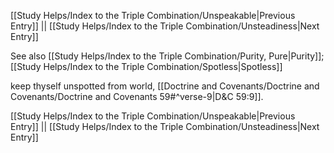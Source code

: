 [[Study Helps/Index to the Triple Combination/Unspeakable|Previous Entry]]  ||  [[Study Helps/Index to the Triple Combination/Unsteadiness|Next Entry]]

 See also [[Study Helps/Index to the Triple Combination/Purity, Pure|Purity]]; [[Study Helps/Index to the Triple Combination/Spotless|Spotless]]

 keep thyself unspotted from world, [[Doctrine and Covenants/Doctrine and Covenants/Doctrine and Covenants 59#^verse-9|D&C 59:9]].

[[Study Helps/Index to the Triple Combination/Unspeakable|Previous Entry]]  ||  [[Study Helps/Index to the Triple Combination/Unsteadiness|Next Entry]]